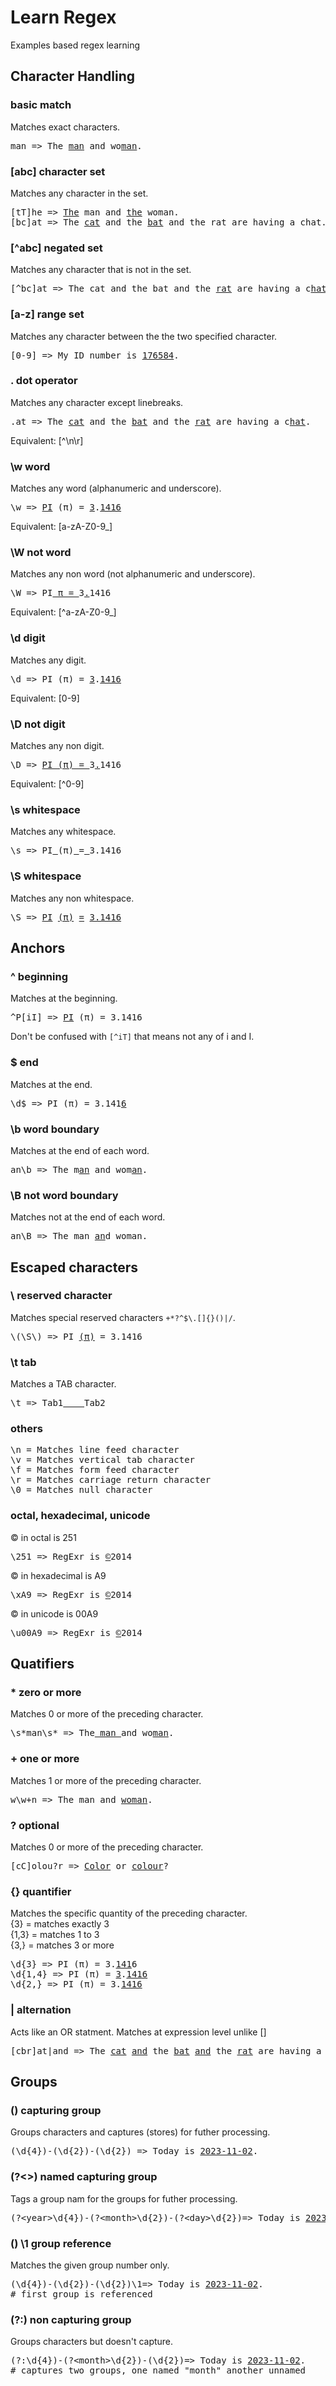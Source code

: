 # Learn Regex
Examples based regex learning

## Character Handling
### basic match
Matches exact characters.

<pre>
man => The <a href="#x">man</a> and wo<a href="#x">man</a>.
</pre>


### [abc] character set
Matches any character in the set.

<pre>
[tT]he => <a href="#x">The</a> man and <a href="#x">the</a> woman.
[bc]at => The <a href="#x">cat</a> and the <a href="#x">bat</a> and the rat are having a chat.
</pre>

### [^abc] negated set
Matches any character that is not in the set.

<pre>
[^bc]at => The cat and the bat and the <a href="#x">rat</a> are having a c<a href="#x">hat</a>.
</pre>

### [a-z] range set
Matches any character between the the two specified character.

<pre>
[0-9] => My ID number is <a href="#x">176584</a>.
</pre>

### . dot operator
Matches any character except linebreaks.

<pre>
.at => The <a href="#x">cat</a> and the <a href="#x">bat</a> and the <a href="#x">rat</a> are having a c<a href="#x">hat</a>.
</pre>

Equivalent: [^\n\r]

### \w word
Matches any word (alphanumeric and underscore).

<pre>
\w => <a href="#x">PI</a> (π) = <a href="#x">3</a>.<a href="#x">1416</a>
</pre>

Equivalent: [a-zA-Z0-9_]

### \W not word
Matches any non word (not alphanumeric and underscore).

<pre>
\W => PI<a href="#x"> π = </a>3<a href="#x">.</a>1416</a>
</pre>

Equivalent: [^a-zA-Z0-9_]

### \d digit
Matches any digit.

<pre>
\d => PI (π) = <a href="#x">3</a>.<a href="#x">1416</a>
</pre>

Equivalent: [0-9]

### \D not digit
Matches any non digit.

<pre>
\D => <a href="#x">PI (π) = </a>3<a href="#x">.</a>1416
</pre>

Equivalent: [^0-9]

### \s whitespace
Matches any whitespace.

<pre>
\s => PI<a href="#x"> </a>(π)<a href="#x"> </a>=<a href="#x"> </a>3.1416
</pre>

### \S whitespace
Matches any non whitespace.

<pre>
\S => <a href="#x">PI</a> <a href="#x">(π)</a> <a href="#x">=</a> <a href="#x">3.1416</a>
</pre>


## Anchors
### ^ beginning
Matches at the beginning.

<pre>
^P[iI] => <a href="#x">PI</a> (π) = 3.1416
</pre>

Don't be confused with `[^iT]` that means not any of i and I.

### $ end
Matches at the end.

<pre>
\d$ => PI (π) = 3.141<a href="#x">6</a>
</pre>

### \b word boundary
Matches at the end of each word.

<pre>
an\b => The m<a href="#x">an</a> and wom<a href="#x">an</a>.
</pre>

### \B not word boundary
Matches not at the end of each word.

<pre>
an\B => The man <a href="#x">an</a>d woman.
</pre>


## Escaped characters
### \ reserved character
Matches special reserved characters `+*?^$\.[]{}()|/`.

<pre>
\(\S\) => PI <a href="#x">(π)</a> = 3.1416
</pre>

### \t tab
Matches a TAB character.

<pre>
\t => Tab1<a href="#x">    </a>Tab2
</pre>


### others
<pre>
\n = Matches line feed character 
\v = Matches vertical tab character 
\f = Matches form feed character 
\r = Matches carriage return character 
\0 = Matches null character
</pre>

### octal, hexadecimal, unicode
© in octal is 251
<pre>
\251 => RegExr is <a href="#x">©</a>2014
</pre>

© in hexadecimal is A9
<pre>
\xA9 => RegExr is <a href="#x">©</a>2014
</pre>

© in unicode is 00A9
<pre>
\u00A9 => RegExr is <a href="#x">©</a>2014
</pre>


## Quatifiers
### * zero or more
Matches 0 or more of the preceding character.

<pre>
\s*man\s* => The<a href="#x"> man </a>and wo<a href="#x">man</a>.
</pre>

### + one or more
Matches 1 or more of the preceding character.

<pre>
w\w+n => The man and <a href="#x">woman</a>.
</pre>

### ? optional
Matches 0 or more of the preceding character.

<pre>
[cC]olou?r => <a href="#x">Color</a> or <a href="#x">colour</a>?
</pre>

### {} quantifier
Matches the specific quantity of the preceding character. <br>
{3} = matches exactly 3 <br>
{1,3} = matches 1 to 3 <br>
{3,} = matches 3 or more <br>

<pre>
\d{3} => PI (π)</a> = 3.<a href="#x">141</a>6
\d{1,4} => PI (π)</a> = <a href="#x">3</a>.<a href="#x">1416</a>
\d{2,} => PI (π)</a> = 3.<a href="#x">1416</a>
</pre>

### | alternation
Acts like an OR statment. Matches at expression level unlike []

<pre>
[cbr]at|and => The <a href="#x">cat</a> <a href="#x">and</a> the <a href="#x">bat</a> <a href="#x">and</a> the <a href="#x">rat</a> are having a chat.
</pre>


## Groups
### () capturing group
Groups characters and captures (stores) for futher processing.

<pre>
(\d{4})-(\d{2})-(\d{2}) => Today is <a href="#x">2023-11-02</a>.
</pre>

### (?<>) named capturing group
Tags a group nam for the groups for futher processing.

<pre>
(?&lt;year&gt;\d{4})-(?&lt;month&gt;\d{2})-(?&lt;day&gt;\d{2})=> Today is <a href="#x">2023-11-02</a>.
</pre>

### () \1 group reference
Matches the given group number only.

<pre>
(\d{4})-(\d{2})-(\d{2})\1=> Today is <a href="#x">2023-11-02</a>.
# first group is referenced 
</pre>

### (?:) non capturing group
Groups characters but doesn't capture.

<pre>
(?:\d{4})-(?&lt;month&gt;\d{2})-(\d{2})=> Today is <a href="#x">2023-11-02</a>.
# captures two groups, one named "month" another unnamed
</pre>